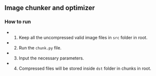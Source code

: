 ## Image chunker and optimizer

### How to run

- 1. Keep all the uncompressed valid image files in `src` folder in root.
- 2. Run the `chunk.py` file.
- 3. Input the necessary parameters.
- 4. Compressed files will be stored inside `dst` folder in chunks in root.
